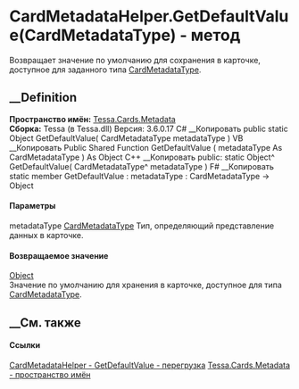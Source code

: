 # CardMetadataHelper.GetDefaultValue(CardMetadataType) - метод
Возвращает значение по умолчанию для сохранения в карточке, доступное для
заданного типа
[CardMetadataType](T_Tessa_Cards_Metadata_CardMetadataType.htm).
## __Definition
 **Пространство имён:** [Tessa.Cards.Metadata](N_Tessa_Cards_Metadata.htm)  
 **Сборка:** Tessa (в Tessa.dll) Версия: 3.6.0.17
C# __Копировать
     public static Object GetDefaultValue(
    	CardMetadataType metadataType
    )
VB __Копировать
     Public Shared Function GetDefaultValue ( 
    	metadataType As CardMetadataType
    ) As Object
C++ __Копировать
     public:
    static Object^ GetDefaultValue(
    	CardMetadataType^ metadataType
    )
F# __Копировать
     static member GetDefaultValue : 
            metadataType : CardMetadataType -> Object 
#### Параметры
metadataType [CardMetadataType](T_Tessa_Cards_Metadata_CardMetadataType.htm)
    Тип, определяющий представление данных в карточке.
#### Возвращаемое значение
[Object](https://learn.microsoft.com/dotnet/api/system.object)  
Значение по умолчанию для хранения в карточке, доступное для типа
[CardMetadataType](T_Tessa_Cards_Metadata_CardMetadataType.htm).
## __См. также
#### Ссылки
[CardMetadataHelper - ](T_Tessa_Cards_Metadata_CardMetadataHelper.htm)
[GetDefaultValue -
перегрузка](Overload_Tessa_Cards_Metadata_CardMetadataHelper_GetDefaultValue.htm)
[Tessa.Cards.Metadata - пространство имён](N_Tessa_Cards_Metadata.htm)
